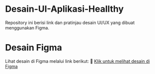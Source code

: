# Desain-UI-Aplikasi-Heallthy
Repository ini berisi link dan pratinjau desain UI/UX yang dibuat menggunakan Figma.

# Desain Figma

Lihat desain di Figma melalui link berikut: 
🔗 [Klik untuk melihat desain di Figma](https://www.figma.com/design/MeX41IldO9ITN5Q7JSAURR/UAS-DESAIN-UI-UX?node-id=0-1&t=u8Y4cDwyTQWdxW12-1)



